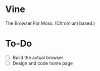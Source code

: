 # Vine
The Browser For Moss. (Chromium based.)

# To-Do

- [ ] Build the actual browser
- [ ] Design and code home page
